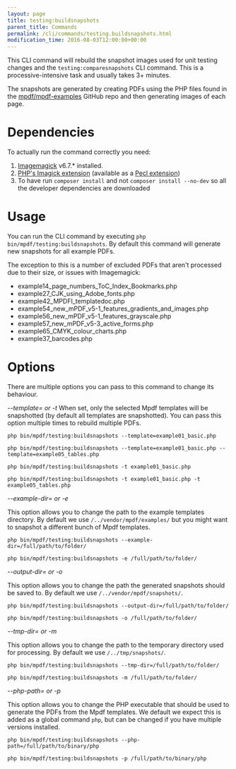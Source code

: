 ```yaml
---
layout: page
title: testing:buildsnapshots
parent_title: Commands
permalink: /cli/commands/testing.buildsnapshots.html
modification_time: 2016-08-03T12:00:00+00:00
---
```


This CLI command will rebuild the snapshot images used for unit testing changes and the `testing:comparesnapshots` 
CLI command. This is a processive-intensive task and usually takes 3+ minutes.  

The snapshots are generated by creating PDFs using the PHP files found in the 
[mpdf/mpdf-examples](https://github.com/mpdf/mpdf-examples) GitHub repo and then generating images of each page.

# Dependencies

To actually run the command correctly you need:

1. [Imagemagick](http://www.imagemagick.org/script/index.php) v6.7.* installed. 
1. [PHP's Imagick extension](http://php.net/manual/en/intro.imagick.php) (available as a [Pecl extension](https://pecl.php.net/package/imagick))
1. To have run `composer install` and not `composer install --no-dev` so all the developer dependencies are downloaded

# Usage

You can run the CLI command by executing `php bin/mpdf/testing:buildsnapshots`. By default this command will generate 
new snapshots for all example PDFs. 

The exception to this is a number of excluded PDFs that aren't processed due to their size, or issues with Imagemagick:

* example14_page_numbers_ToC_Index_Bookmarks.php
* example27_CJK_using_Adobe_fonts.php
* example42_MPDFI_templatedoc.php
* example54_new_mPDF_v5-1_features_gradients_and_images.php
* example56_new_mPDF_v5-1_features_grayscale.php
* example57_new_mPDF_v5-3_active_forms.php
* example65_CMYK_colour_charts.php
* example37_barcodes.php

# Options

There are multiple options you can pass to this command to change its behaviour. 

*--template= or -t*
When set, only the selected Mpdf templates will be snapshotted (by default all templates are snapshotted). 
You can pass this option multiple times to rebuild multiple PDFs.

`php bin/mpdf/testing:buildsnapshots --template=example01_basic.php`

`php bin/mpdf/testing:buildsnapshots --template=example01_basic.php --template=example05_tables.php`

`php bin/mpdf/testing:buildsnapshots -t example01_basic.php`

`php bin/mpdf/testing:buildsnapshots -t example01_basic.php -t example05_tables.php`

*--example-dir= or -e*

This option allows you to change the path to the example templates directory. By default we use 
`/../vendor/mpdf/examples/` but you might want to snapshot a different bunch of Mpdf templates.

`php bin/mpdf/testing:buildsnapshots --example-dir=/full/path/to/folder/`

`php bin/mpdf/testing:buildsnapshots -e /full/path/to/folder/`

*--output-dir= or -o*

This option allows you to change the path the generated snapshots should be saved to. By default we use 
`/../vendor/mpdf/snapshots/`.

`php bin/mpdf/testing:buildsnapshots --output-dir=/full/path/to/folder/`

`php bin/mpdf/testing:buildsnapshots -o /full/path/to/folder/`

*--tmp-dir= or -m*

This option allows you to change the path to the temporary directory used for processing. By default we use 
`/../tmp/snapshots/`.

`php bin/mpdf/testing:buildsnapshots --tmp-dir=/full/path/to/folder/`

`php bin/mpdf/testing:buildsnapshots -m /full/path/to/folder/`

*--php-path= or -p*

This option allows you to change the PHP executable that should be used to generate the PDFs from the Mpdf templates.
We default we expect this is added as a global command `php`, but can be changed if you have multiple versions installed.

`php bin/mpdf/testing:buildsnapshots --php-path=/full/path/to/binary/php`

`php bin/mpdf/testing:buildsnapshots -p /full/path/to/binary/php`